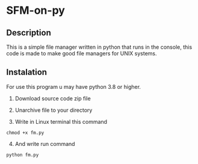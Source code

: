 # SFM-on-py
## Description
This is a simple file manager written in python that runs in the console, this code is made to make good file managers for UNIX systems.

## Instalation
  For use this program u may have python 3.8 or higher.

  1. Download source code zip file

  2. Unarchive file to your directory

  3. Write in Linux terminal this command

  ```
  chmod +x fm.py
  ```
  4. And write run command

  ```
  python fm.py
  ```
